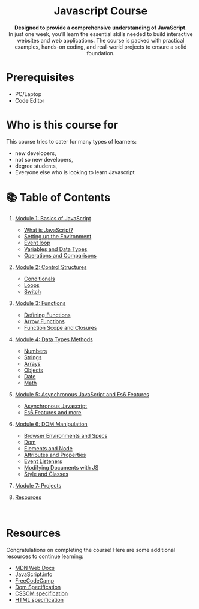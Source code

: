 <div align="center">
  <h1>Javascript Course</h1>
</div>

<div align="center">
  <strong> Designed to provide a comprehensive understanding of JavaScript.</strong>
</div>

<div align="center">
In just one week, you’ll learn the essential skills needed to build interactive websites and web applications. The course is packed with practical examples, hands-on coding, and real-world projects to ensure a solid foundation.
</div>

# Prerequisites

- PC/Laptop
- Code Editor

# Who is this course for

This course tries to cater for many types of learners:

- new developers,
- not so new developers,
- degree students,
- Everyone else who is looking to learn Javascript

# 📚 Table of Contents

1. [Module 1: Basics of JavaScript](#module-1-basics-of-javascript)
   - [What is JavaScript?](#what-is-javascript)
   - [Setting up the Environment](#setting-up-the-environment)
   - [Event loop](#event-loop)
   - [Variables and Data Types](#variables-and-data-types)
   - [Operations and Comparisons](#operations-and-comparisons)
2. [Module 2: Control Structures](#module-2-control-structures)
   - [Conditionals](#conditionals)
   - [Loops](#loops)
   - [Switch](sSwitch)
3. [Module 3: Functions](#module-3-functions)
   - [Defining Functions](#defining-functions)
   - [Arrow Functions](#arrow-functions)
   - [Function Scope and Closures](#function-scope-and-closures)
4. [Module 4: Data Types Methods](#module-4-data-types-methods)
   - [Numbers](#number-methods)
   - [Strings](#string-methods)
   - [Arrays](#array-methods)
   - [Objects](#object-methods)
   - [Date](#date-methods)
   - [Math](#math-object)
5. [Module 5: Asynchronous JavaScript and Es6 Features](#module-5-asynchronous-javascript-and-es6+-features)

   - [Asynchronous Javascript](#asynchronous-javascript)
   - [Es6 Features and more](#es6-features-and-more)

6. [Module 6: DOM Manipulation](#module-5-dom-manipulation)

   - [Browser Environments and Specs](#browser-environments-and-specs)
   - [Dom](#dom)
   - [Elements and Node](#elements-and-node)
   - [Attributes and Properties](#attributes-and-properties)
   - [Event Listeners](#event-listeners)
   - [Modifying Documents with JS](#modifying-documents-with-js)
   - [Style and Classes](#style-and-classes)

7. [Module 7: Projects](#projects)

8. [Resources](#resources)

<br>

# Resources

Congratulations on completing the course! Here are some additional resources to continue learning:

- [MDN Web Docs](https://developer.mozilla.org/en-US/docs/Web/JavaScript)
- [JavaScript.info](https://javascript.info)
- [FreeCodeCamp](https://www.freecodecamp.org)
- [Dom Specification](https://dom.spec.whatwg.org)
- [CSSOM specification](https://www.w3.org/TR/cssom-1/)
- [HTML specification](https://spec.whatwg.org/)
